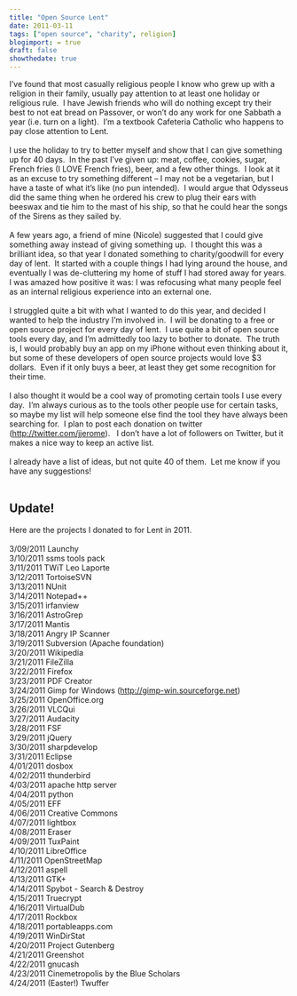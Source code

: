 ```yaml
---
title: "Open Source Lent"
date: 2011-03-11
tags: ["open source", "charity", religion]
blogimport: = true
draft: false
showthedate: true
---
```


<div class="MsoNoSpacing">I’ve found that most casually religious people I know who grew up with a religion in their family, usually pay attention to at least one holiday or religious rule.&nbsp; I have Jewish friends who will do nothing except try their best to not eat bread
  on Passover, or won’t do any work for one Sabbath a year (i.e. turn on a light).&nbsp; I’m a textbook Cafeteria Catholic who happens to pay close attention to Lent.&nbsp; </div>
<div class="MsoNoSpacing">
  <br />
</div>
<div class="MsoNoSpacing">I use the holiday to try to better myself and show that I can give something up for 40 days.&nbsp; In the past I’ve given up: meat, coffee, cookies, sugar, French fries (I LOVE French fries), beer, and a few other things.&nbsp; I look at it as an excuse
  to try something different – I may not be a vegetarian, but I have a taste of what it’s like (no pun intended).&nbsp; I would argue that Odysseus did the same thing when he ordered his crew to plug their ears with beeswax and tie him to the mast of
  his ship, so that he could hear the songs of the Sirens as they sailed by.</div>
<div class="MsoNoSpacing">
  <br />
</div>
<div class="MsoNoSpacing">A few years ago, a friend of mine (Nicole) suggested that I could give something away instead of giving something up.&nbsp; I thought this was a brilliant idea, so that year I donated something to charity/goodwill for every day of lent.&nbsp; It started
  with a couple things I had lying around the house, and eventually I was de-cluttering my home of stuff I had stored away for years.&nbsp; I was amazed how positive it was: I was refocusing what many people feel as an internal religious experience into
  an external one.</div>
<div class="MsoNoSpacing">
  <br />
</div>
<div class="MsoNoSpacing">I struggled quite a bit with what I wanted to do this year, and decided I wanted to help the industry I’m involved in.&nbsp; I will be donating to a free or open source project for every day of lent.&nbsp; I use quite a bit of open source tools every
  day, and I’m admittedly too lazy to bother to donate.&nbsp; The truth is, I would probably buy an app on my iPhone without even thinking about it, but some of these developers of open source projects would love $3 dollars.&nbsp; Even if it only buys
  a beer, at least they get some recognition for their time.</div>
<div class="MsoNoSpacing">
  <br />
</div>
<div class="MsoNoSpacing">I also thought it would be a cool way of promoting certain tools I use every day.&nbsp; I’m always curious as to the tools other people use for certain tasks, so maybe my list will help someone else find the tool they have always been searching for.&nbsp;
  I plan to post each donation on twitter (<a href="http://twitter.com/jjerome" target="_blank">http://twitter.com/jjerome</a>). &nbsp;&nbsp;I don’t have a lot of followers on Twitter, but it makes a nice way to keep an active list.</div>
<div class="MsoNoSpacing">
  <br />
</div>
<div class="MsoNoSpacing">I already have a list of ideas, but not quite 40 of them.&nbsp; Let me know if you have any suggestions!</div>
<div class="MsoNoSpacing">
  <br />
</div>

## Update!

Here are the projects I donated to for Lent in 2011.&nbsp;
<br />
<br />3/09/2011 Launchy&nbsp;
<br />3/10/2011 ssms tools pack
<br />3/11/2011 TWiT Leo Laporte
<br />3/12/2011 TortoiseSVN
<br />3/13/2011 NUnit
<br />3/14/2011 Notepad++
<br />3/15/2011 irfanview
<br />3/16/2011 AstroGrep
<br />3/17/2011 Mantis
<br />3/18/2011 Angry IP Scanner
<br />3/19/2011 Subversion (Apache foundation)
<br />3/20/2011 Wikipedia
<br />3/21/2011 FileZilla
<br />3/22/2011 Firefox
<br />3/23/2011 PDF Creator
<br />3/24/2011 Gimp for Windows (http://gimp-win.sourceforge.net)
<br />3/25/2011 OpenOffice.org
<br />3/26/2011 VLCQui
<br />3/27/2011 Audacity
<br />3/28/2011 FSF
<br />3/29/2011 jQuery&nbsp;
<br />3/30/2011 sharpdevelop&nbsp;
<br />3/31/2011 Eclipse
<br />4/01/2011 dosbox&nbsp;
<br />4/02/2011 thunderbird
<br />4/03/2011 apache http server
<br />4/04/2011 python
<br />4/05/2011 EFF
<br />4/06/2011 Creative Commons
<br />4/07/2011 lightbox
<br />4/08/2011 Eraser
<br />4/09/2011 TuxPaint
<br />4/10/2011 LibreOffice
<br />4/11/2011 OpenStreetMap
<br />4/12/2011 aspell
<br />4/13/2011 GTK+
<br />4/14/2011 Spybot - Search &amp; Destroy
<br />4/15/2011 Truecrypt
<br />4/16/2011 VirtualDub
<br />4/17/2011 Rockbox
<br />4/18/2011 portableapps.com
<br />4/19/2011 WinDirStat
<br />4/20/2011 Project Gutenberg
<br />4/21/2011 Greenshot
<br />4/22/2011 gnucash
<br />4/23/2011 Cinemetropolis by the Blue Scholars
<br />4/24/2011 (Easter!) Twuffer
<br />
<br />
